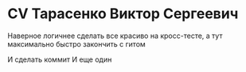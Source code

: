 # CV Тарасенко Виктор Сергеевич 

Наверное логичнее сделать все красиво на кросс-тесте, а тут максимально быстро закончить с гитом

И сделать коммит
И еще один
